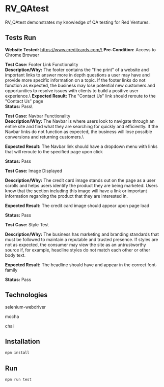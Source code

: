 # RV_QAtest

RV_QAtest demonstrates my knowledge of QA testing for Red Ventures. 

## Tests Run

**Website Tested:** https://www.creditcards.com/\
**Pre-Condition:** Access to Chrome Browser

**Test Case:** Footer Link Functionality\
**Description/Why:** The footer contains the "fine print" of a website and important links to answer more in depth questions a user may have and provide more specific information on a topic. If the footer links do not function as expected, the business may lose potential new customers and opportunities to resolve issues with clients to build a positive user experience.\ 
**Expected Result:** The "Contact Us" link should reroute to the "Contact Us" page\
**Status:** Pass\

**Test Case:** Navbar Functionality\
**Description/Why:** The Navbar is where users look to navigate through an entire site and find what they are searching for quickly and efficiently. If the Navbar links do not function as expected, the business will lose possible conversions and returning customers.\ 

**Expected Result:** The Navbar link should have a dropdown menu with links that will reroute to the specified page upon click

**Status:** Pass


**Test Case:** Image Displayed

**Description/Why:** The credit card image stands out on the page as a user scrolls and helps users identify the product they are being marketed. Users know that the section including this image will have a link or important information regarding the product that they are interested in. 

**Expected Result:** The credit card image should appear upon page load

**Status:** Pass


**Test Case:** Style Test

**Description/Why:** The business has marketing and branding standards that must be followed to maintain a reputable and trusted presence. If styles are not as expected, the consumer may view the site as an untrustworthy source if, for example, headline styles do not match each other or other body text.

**Expected Result:** The headline should have and appear in the correct font-family

**Status:** Pass

## Technologies

selenium-webdriver

mocha

chai

## Installation

```bash
npm install
```

## Run

```bash
npm run test
```
